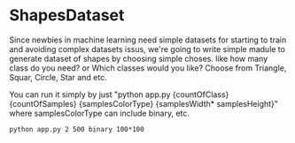 # ShapesDataset

Since newbies in machine learning need simple datasets for starting to train and avoiding complex datasets issus, we're going to write simple madule to generate dataset of shapes by choosing simple choses. like how many class do you need? or Which classes would you like? Choose from Triangle, Squar, Circle, Star and etc.


You can run it simply by just "python app.py {countOfClass} {countOfSamples} {samplesColorType} {samplesWidth* samplesHeight}" where samplesColorType can include binary, etc.
```
python app.py 2 500 binary 100*100 
```